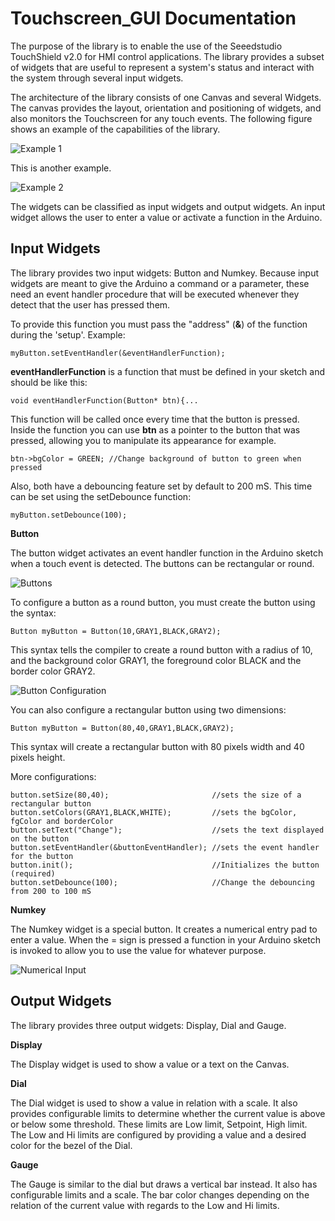 # Touchscreen_GUI Documentation

The purpose of the library is to enable the use of the Seeedstudio TouchShield v2.0 for HMI control applications. The library provides a subset of widgets that are useful to represent a system's status and interact with the system through several input widgets. 

The architecture of the library consists of one Canvas and several Widgets. The canvas provides the layout, orientation and positioning of widgets, and also monitors the Touchscreen for any touch events. The following figure shows an example of the capabilities of the library.

![Example 1](http://i1181.photobucket.com/albums/x437/jerullan/touchscreen_gui/example1_zpsx5rzp4px.png)

This is another example.

![Example 2](http://i1181.photobucket.com/albums/x437/jerullan/touchscreen_gui/example2_zpscdvnpjw4.png)

The widgets can be classified as input widgets and output widgets. An input widget allows the user to enter a value or activate a function in the Arduino. 

## Input Widgets
The library provides two input widgets: Button and Numkey. Because input widgets are meant to give the Arduino a command or a parameter, these need an event handler procedure that will be executed whenever they detect that the user has pressed them.

To provide this function you must pass the "address" (**&**) of the function during the 'setup'. Example:

`myButton.setEventHandler(&eventHandlerFunction);`

**eventHandlerFunction** is a function that must be defined in your sketch and should be like this:

`void eventHandlerFunction(Button* btn){...`

This function will be called once every time that the button is pressed. Inside the function you can use **btn** as a pointer to the button that was pressed, allowing you to manipulate its appearance for example. 

`btn->bgColor = GREEN; //Change background of button to green when pressed`

Also, both have a debouncing feature set by default to 200 mS. This time can be set using the setDebounce function:

`myButton.setDebounce(100);`


**Button**

The button widget activates an event handler function in the Arduino sketch when a touch event is detected. The buttons can be rectangular or round. 

![Buttons](http://i1181.photobucket.com/albums/x437/jerullan/touchscreen_gui/button_zpsqklkvm5s.png)

To configure a button as a round button, you must create the button using the syntax: 

`Button myButton = Button(10,GRAY1,BLACK,GRAY2);`

This syntax tells the compiler to create a round button with a radius of 10, and the background color GRAY1, the foreground color BLACK and the border color GRAY2.

![Button Configuration](http://i1181.photobucket.com/albums/x437/jerullan/touchscreen_gui/button_conf_zpsni9kaj7m.png)

You can also configure a rectangular button using two dimensions:

`Button myButton = Button(80,40,GRAY1,BLACK,GRAY2);`

This syntax will create a rectangular button with 80 pixels width and 40 pixels height.

More configurations:

    button.setSize(80,40);                       //sets the size of a rectangular button
    button.setColors(GRAY1,BLACK,WHITE);         //sets the bgColor, fgColor and borderColor
    button.setText("Change");                    //sets the text displayed on the button
    button.setEventHandler(&buttonEventHandler); //sets the event handler for the button
    button.init();                               //Initializes the button (required)
    button.setDebounce(100);                     //Change the debouncing from 200 to 100 mS


**Numkey**

The Numkey widget is a special button. It creates a numerical entry pad to enter a value. When the = sign is pressed a function in your Arduino sketch is invoked to allow you to use the value for whatever purpose.

![Numerical Input](http://i1181.photobucket.com/albums/x437/jerullan/touchscreen_gui/numkey_zpsmi8x7kdc.png)


## Output Widgets
The library provides three output widgets: Display, Dial and Gauge. 

**Display** 

The Display widget is used to show a value or a text on the Canvas. 

**Dial**

The Dial widget is used to show a value in relation with a scale. It also provides configurable limits to determine whether the current value is above or below some threshold. These limits are Low limit, Setpoint, High limit. The Low and Hi limits are configured by providing a value and a desired color for the bezel of the Dial. 

**Gauge**

The Gauge is similar to the dial but draws a vertical bar instead. It also has configurable limits and a scale. The bar color changes depending on the relation of the current value with regards to the Low and Hi limits.
